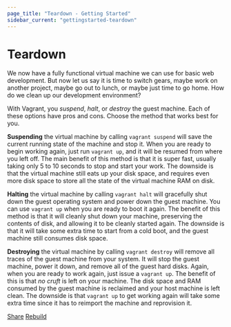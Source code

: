 ```yaml
---
page_title: "Teardown - Getting Started"
sidebar_current: "gettingstarted-teardown"
---
```


# Teardown

We now have a fully functional virtual machine we can use for basic
web development. But now let us say it is time to switch gears, maybe work
on another project, maybe go out to lunch, or maybe just time to go home.
How do we clean up our development environment?

With Vagrant, you _suspend_, _halt_, or _destroy_ the guest machine.
Each of these options have pros and cons. Choose the method that works
best for you.

**Suspending** the virtual machine by calling `vagrant suspend` will
save the current running state of the machine and stop it. When you are
ready to begin working again, just run `vagrant up`, and it will be
resumed from where you left off. The main benefit of this method is that it
is super fast, usually taking only 5 to 10 seconds to stop and start your
work. The downside is that the virtual machine still eats up your disk space,
and requires even more disk space to store all the state of the virtual
machine RAM on disk.

**Halting** the virtual machine by calling `vagrant halt` will gracefully
shut down the guest operating system and power down the guest machine.
You can use `vagrant up` when you are ready to boot it again. The benefit of
this method is that it will cleanly shut down your machine, preserving the
contents of disk, and allowing it to be cleanly started again. The downside is
that it will take some extra time to start from a cold boot, and the guest machine
still consumes disk space.

**Destroying** the virtual machine by calling `vagrant destroy` will remove
all traces of the guest machine from your system. It will stop the guest machine,
power it down, and remove all of the guest hard disks. Again, when you are ready to
work again, just issue a `vagrant up`. The benefit of this is that _no cruft_
is left on your machine. The disk space and RAM consumed by the guest machine
is reclaimed and your host machine is left clean. The downside is that
`vagrant up` to get working again will take some extra time since it
has to reimport the machine and reprovision it.

<a href="/docs/getting-started/share.html" class="button inline-button prev-button">Share</a>
<a href="/docs/getting-started/rebuild.html" class="button inline-button next-button">Rebuild</a>
